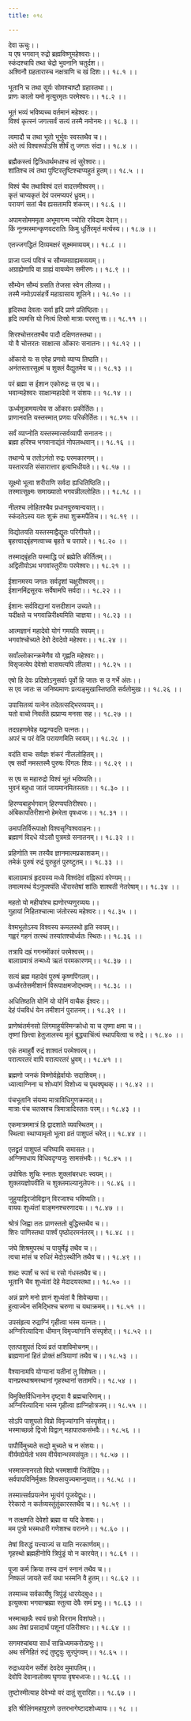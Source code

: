 ```yaml
---
title: ०१८

---
```

देवा ऊचुः।।  
य एष भगवान् रुद्रो ब्रह्मविष्णुमहेश्वराः।।  
स्कंदश्चापि तथा चेद्रो भुवनानि चतुर्दश।।  
अश्विनौ ग्रहतारास्च नक्षत्राणि च खं दिशः।। १८.१ ।।  
  
भूतानि च तथा सूर्यः सोमश्चाष्टौ ग्रहास्तथा।।  
प्राणः कालो यमो मृत्युरमृतः परमेश्वरः।। १८.२ ।।  
  
भूतं भव्यं भविष्यच्च वर्तमानं महेश्वरः।।  
विश्वं कृत्स्नं जगत्सर्वं सत्यं तस्मै नमोनमः।। १८.३ ।।  
  
त्वमादौ च तथा भूतो भूर्भुवः स्वस्तथैव च।।  
अंते त्वं विश्वरूपोऽसि शीर्षं तु जगतः संदा।। १८.४ ।।  
  
ब्रह्मैकस्त्वं द्वित्रिधार्थमधश्च त्वं सुरेश्वरः।।  
शांतिश्च त्वं तथा पुष्टिस्तुष्टिश्चाप्यहुतं हुतम्।। १८.५ ।।  
  
विश्वं चैव तथाविश्वं दत्तं वादत्तमीश्वरम्।।  
कृतं चाप्यकृतं देवं परमप्यपरं ध्रुवम्।।  
परायणं सतां चैव ह्यसतामपि शंकरम्।। १८.६ ।।  
  
अपामसोमममृता अभूमागन्म ज्योति रविदाम देवान्।।  
किं नूनमस्मान्कृणवदरातिः किमु धूर्तिरमृतं मर्त्यस्य।। १८.७ ।।  
  
एतज्जगद्धितं दिव्यमक्षरं सूक्ष्ममव्ययम्।। १८.८ ।।  
  
प्राजा पत्यं पवित्रं च सौम्यमग्राह्यमव्ययम्।।  
अग्राह्येणापि वा ग्राह्यं वायव्येन समीरणः।। १८.९ ।।  
  
सौम्येन सौम्यं ग्रसति तेजसा स्वेन लीलया।।  
तस्मै नमोऽपसंहर्त्रे महाग्रासाय शूलिने।। १८.१० ।।  
  
हृदिस्था देवताः सर्वा हृदि प्राणे प्रतिष्ठिताः।।  
हृदि त्वमसि यो नित्यं तिस्रो मात्राः परस्तु सः।। १८.११ ।।  
  
शिरश्चोत्तरतश्चैव पादौ दक्षिणतस्तथा।।  
यो वै चोत्तरतः साक्षात्स ओंकारः सनातनः।। १८.१२ ।।  
  
ओंकारो यः स एवेह प्रणवो व्याप्य तिष्ठति।।  
अनंतस्तारसूक्ष्मं च शुक्लं वैद्युतमेव च।। १८.१३ ।।  
  
परं ब्रह्मा स ईशान एकोरुद्रः स एव च।।  
भवान्महेश्वरः साक्षान्महादेवो न संशयः।। १८.१४ ।।  
  
ऊर्ध्वमुन्नामयत्येव स ओंकारः प्रकीर्तितः।।  
प्राणानवति यस्तस्मात् प्रणवः परिकीर्तितः।। १८.१५ ।।  
  
सर्वं व्याप्नोति यस्तस्मात्सर्वव्यापी सनातनः।।  
ब्रह्मा हरिश्च भगवानाद्यंतं नोपलब्धवान्।। १८.१६ ।।  
  
तथान्ये च ततोऽनंतो रुद्रः परमकारणम्।।  
यस्तारयति संसारात्तार इत्यभिधीयते।। १८.१७ ।।  
  
सूक्ष्मो भूत्वा शरीराणि सर्वदा ह्यधितिष्ठिति।।  
तस्मात्सूक्ष्मः समाख्यातो भगवन्नीललोहितः।। १८.१८ ।।  
  
नीलश्च लोहितश्चैव प्रधानपुरुषान्वयात्।।  
स्कंदतेऽस्य यतः शुक्रं तथा शुक्रमपैतिच।। १८.१९ ।।  
  
विद्योतयति यस्तस्माद्वैद्युतः परिगीयते।।  
बृहत्त्वाद्बृंहणत्वाच्च बृहते च परापरे।। १८.२० ।।  
  
तस्माद्बृंहति यस्माद्धि परं ब्रह्मेति कीर्तितम्।।  
अद्वितीयोऽथ भगवांस्तुरीयः परमेश्वरः।। १८.२१ ।।  
  
ईशानमस्य जगतः सर्वदृशां चक्षुरीश्वरम्।।  
ईशानमिंद्रसूरयः सर्वेषामपि सर्वदा।। १८.२२ ।।  
  
ईशानः सर्वविद्यानां यत्तदीशान उच्यते।।  
यदीक्षते च भगवान्निरीक्ष्यमिति चाज्ञया।। १८.२३ ।।  
  
आत्मज्ञानं महादेवो योगं गमयति स्वयम्।।  
भगवांश्चोच्यते देवो देवदेवो महेश्वरः।। १८.२४ ।।  
  
सर्वांल्लोकान्क्रमेणैव यो गृह्णति महेश्वरः।।  
विसृजत्येप देवेशो वासयत्यपि लीलया।। १८.२५ ।।  
  
एषो हि देवः प्रदिशोऽनुसर्वाः पूर्वो हि जातः स उ गर्भे अंतः।।  
स एव जातः स जनिष्यमाणः प्रत्यङ्मुखास्तिष्ठति सर्वतोमुखः।। १८.२६ ।।  
  
उपासितव्यं यत्नेन तदेतत्सद्भिरव्ययम्।।  
यतो वाचो निवर्तंते ह्यप्राप्य मनसा सह।। १८.२७ ।।  
  
तदग्रहणमेवेह यद्वाग्वदति यत्नतः।।  
अपरं च परं वेति परायणमिति स्वयम्।। १८.२८ ।।  
  
वदंति वाचः सर्वज्ञः शंकरं नीललोहितम्।।  
एष सर्वो नमस्तस्मै पुरुषः पिंगलः शिवः।। १८.२९ ।।  
  
स एष स महारुद्रो विश्वं भूतं भविष्यति।।  
भुवनं बहुधा जातं जायमानमितस्ततः।। १८.३० ।।  
  
हिरण्यबाहुर्भगवान् हिरण्यपतिरीश्वरः।।  
अंबिकापतिरीशानो हेमरेता वृषध्वजः।। १८.३१ ।।  
  
उमापतिर्विरूपाक्षो विश्वसृग्विश्ववाहनः।।  
ब्रह्माणं विदधे योऽसौ पुत्रमग्रे सनातनम्।। १८.३२ ।।  
  
प्रहिणोति स्म तस्यैव ज्ञानमात्मप्रकाशकम्।।  
तमेकं पुरुषं रुद्रं पुरुहुतं पुरुष्टुतम्।। १८.३३ ।।  
  
बालाग्रमात्रं हृदयस्य मध्ये विश्वंदेवं वह्निरूपं वरेण्यम्।।  
तमात्मस्थं येऽनुपश्यंति धीरास्तेषां शांतिः शाश्वती नेतरेषाम्।। १८.३४ ।।  
  
महतो यो महीयांश्च ह्यणोरप्यणुरव्ययः।।  
गुहायां निहितश्चात्मा जंतोरस्य महेश्वरः।। १८.३५ ।।  
  
वेश्मभूतोऽस्य विश्वस्य कमलस्थो हृति स्वयम्।।  
गह्वरं गहनं तत्स्थं तस्यांतश्चोर्ध्वतः स्थितः।। १८.३६ ।।  
  
तत्रापि दह्रं गगनमोंकारं परमेश्वरम्।।  
बालाग्रमात्रं तन्मध्ये ऋतं परमकारणम्।। १८.३७ ।।  
  
सत्यं ब्रह्म महादेवं पुरुषं कृष्णपिंगलम्।।  
ऊर्ध्वरतेसमीशानं विरूपाक्षमजोद्भवम्।। १८.३८ ।।  
  
अधितिष्ठति योनिं यो योनिं वाचैक ईश्वरः।।  
देहं पंचविधं येन तमीशानं पुरातनम्।। १८.३९ ।।  
  
प्राणेष्वंतर्मनसो लिंगमाहुर्यस्मिन्क्रोधो या च तृष्णा क्षमा च।।  
तृष्णां छित्त्वा हेतुजालस्य मूलं बुद्ध्याचिंत्यं स्थापयित्वा च रुद्रे।। १८.४० ।।  
  
एकं तमाहुर्वै रुद्रं शाश्वतं परमेश्वरम्।।  
परात्परतरं वापि परात्परतरं ध्रुवम्।। १८.४१ ।।  
  
ब्रह्मणो जनकं विष्णोर्वह्नेर्वायोः सदाशिवम्।।  
ध्यात्वाग्निना च शोध्यांगं विशोध्य च पृथक्पृथक्।। १८.४२ ।।  
  
पंचभूतानि संयम्य मात्राविधिगुणक्रमात्।।  
मात्राः पंच चतस्रश्च त्रिमात्रादिस्ततः परम्।। १८.४३ ।।  
  
एकमात्रममात्रं हि द्वादशांते व्यवस्थितम्।।  
स्थित्वा स्थाप्यामृतो भूत्वा व्रतं पाशुपतं चरेत्।। १८.४४ ।।  
  
एतद्व्रतं पाशुपतं चरिष्यामि समासतः।।  
अग्निमाधाय विधिवदृग्यजुः सामसंभवैः।। १८.४५ ।।  
  
उपोषितः शुचिः स्नातः शुक्लांबरधरः स्वयम्।।  
शुक्लयज्ञोपवीति च शुक्लमाल्यानुलेपनः।। १८.४६ ।।  
  
जुहुयाद्विरजोविद्वान् विरजाश्च भविष्यति।।  
वायवः शुध्यंतां वाङ्मनश्चरणादयः।। १८.४७ ।।  
  
श्रोत्रं जिह्वा ततः प्राणस्ततो बुद्धिस्तथैव च।।  
शिरः पाणिस्तथा पार्श्वं पृष्ठोदरमनंतरम्।। १८.४८ ।।  
  
जंघे शिश्रमुपस्थं च पायुर्मेढ्रं तथैव च।।  
त्वचा मांसं च रुधिरं मेदोऽस्थीनि तथैव च।। १८.४९ ।।  
  
शब्दः स्पर्शं च रूपं च रसो गंधस्तथैव च।।  
भूतानि चैव शुध्यंतां देहे मेदादयस्तथा।। १८.५० ।।  
  
अन्नं प्राणे मनो ज्ञानं शुध्यंतां वै शिवेच्छया।।  
हुत्वाज्येन समिद्भिश्च चरुणा च यथाक्रमम्।। १८.५१ ।।  
  
उपसंहृत्य रुद्राग्निं गृहीत्वा भस्म यत्नतः।।  
अग्निरित्यादिना धीमान् विमृज्यांगानि संस्पृशेत्।। १८.५२ ।।  
  
एतत्पाशुपतं दिव्यं व्रतं पाशविमोचनम्।।  
ब्राह्मणानां हितं प्रोक्तं क्षत्रियाणां तथैव च।। १८.५३ ।।  
  
वैश्यानामपि योग्यानां यतीनां तु विशेषतः।।  
वानप्रस्थाश्रमस्थानां गृहस्थानां सतामपि।। १८.५४ ।।  
  
विमुक्तिर्विधिनानेन दृष्ट्वा वै ब्रह्मचारिणाम्।।  
अग्निरित्यादिना भस्म गृहीत्वा ह्यग्निहोत्रजम्।। १८.५५ ।।  
  
सोऽपि पाशुपतो विप्रो विमृज्यांगानि संस्पृशेत्।।  
भस्माच्छन्नो द्विजो विद्वान् महापातकसंभवैः।। १८.५६ ।।  
  
पापौर्विमुच्यते सद्यो मुच्यते च न संशयः।।  
वीर्यमग्रेर्यतो भस्म वीर्यवान्भस्मसंयुतः।। १८.५७ ।।  
  
भस्मास्नानरतो विप्रो भस्मशायी जितेंद्रियः।।  
सर्वपापविनिर्मुक्तः शिवसायुज्यमाप्नुयात्।। १८.५८ ।।  
  
तस्मात्सर्वप्रयत्नेन भूत्यंगं पूजयेद्वुधः।।  
रेरेकारो न कर्तव्यस्तुंतुंकारस्तथैव च।। १८.५९ ।।  
  
न तत्क्षमति देवेशो ब्रह्मा वा यदि केशवः।।  
मम पुत्रो भस्मधारी गणेशश्च वरानने।। १८.६० ।।  
  
तेषां विरुद्धं यत्त्याज्यं स याति नरकार्णवम्।।  
गृहस्थो ब्रह्महीनोपि त्रिपुंड्रं यो न कारयेत्।। १८.६१ ।।  
  
पूजा कर्म क्रिया तस्य दानं स्नानं तथैव च।।  
निष्फलं जायते सर्वं यथा भस्मनि वै हुतम्।। १८.६२ ।।  
  
तस्माच्च सर्वकार्येषु त्रिपुंड्रं धारयेद्बुधः।।  
इत्युक्त्वा भगवान्ब्रह्मा स्तुत्वा देवैः समं प्रभुः।। १८.६३ ।।  
  
भस्माच्छन्नैः स्वयं छन्नो विरराम विशांपते।।  
अथ तेषां प्रसादार्थं पशूनां पतिरीश्वरः।। १८.६४ ।।  
  
सगमश्चांबया सार्धं सान्निध्यमकरोत्प्रभुः।।  
अथ संनिहितं रुद्रं तुष्टुवुः सुरपुंगवम्।। १८.६५ ।।  
  
रुद्राध्यायेन सर्वेशं देवदेव मुमापतिम्।।  
देवोपि देवानालोक्य घृणया वृषभध्वजः।। १८.६६ ।।  
  
तुष्टोस्मीत्याह देवेभ्यो वरं दातुं सुरारिहा।। १८.६७ ।।  
  
इति श्रीलिंगमहापुराणे उत्तरभागेष्टादशोध्यायः।। १८ ।।